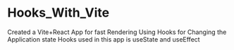 # Hooks_With_Vite

Created a Vite+React App for fast Rendering
Using Hooks for Changing the Application state
Hooks used in this app is useState and useEffect
